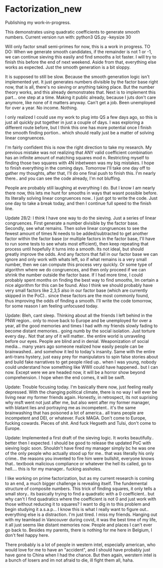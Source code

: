 # Factorization_new

Publishing my work-in-progress.

This demonstrates using quadratic coefficients to generate smooth numbers.
Current version run with: python3 QS.py -keysize 30 

Will only factor small semi-primes for now, this is a work in progress.
TO DO: When we generate smooth candidates, if the remainder is not 1 or -1, we can continue sieving this easily and find smooths a lot faster. I will try to finish this before the end of next weekend. Aside from that, everything else works as expected. Just the smooth generation is a bit sloppy.

It is supposed to still be slow. Because the smooth generation logic isn't implemented yet. It just generates numbers divisible by the factor base right now, that is all, there's no sieving or anything taking place. But the number theory works, and this already demonstrates that. Next is to implement this part... one step at a time. Making it public already, because I juts don't care anymore, like none of it matters anyway. Can't get a job. Been unemployed for over a year. No income. Nothing.

I only realized I could use my work to plug into QS a few days ago, so this is just all quickly put together in just a couple of days. I was exploring a different route before, but I think this one has more potential once I finish the smooth finding portion.. which should really just be a matter of solving linear congruences.

I'm fairly confident this is now the right direction to take my research. My previous mistake was not realizing that ANY valid coefficient combination has an infinite amount of matching squares mod n. Restricting myself to finding those two squares with 4N inbetween was my big mistakes. I hope to finish everything in the coming days. Tomorrow I'll take one day off to gather my thoughts, after that, I'll do one final push to finish this. I'm nearly there.. and you can see the code already, I'm not bluffing.

People are probably still laughing at everything I do. But I know I am nearly there now, this lets me hunt for smooths in ways that wasnt possible before. Its literally solving linear congruences now.. I just got to write the code. Just one day to take a break today, and then I continue full speed to the finish line.

Update 28/2: I think I have one way to do the sieving. Just a series of linear congruences. First generate a number divisible by the factor base. Secondly, see what remains. Then solve linear congruences to see the fewest amount of times N needs to be added/subtracted to get another factor within the factor base (or multiple factors in the factor base, I'll have to run some tests to see whats most efficient), then keep repeating that process until hopefully it turns into a smooth. Its not ideal, but should greatly improve the odds. And any factors that fall in our factor base we can ignore and only work with whats left, so if what remains is a very small number, then we can compute this process very quickly. Or some type of algorithm where we do congruences, and then only proceed if we can shrink the number outside the factor base. If I had more time, I could probably spent months on finding the best way to find smooths, Im certain a nice algorithm for this can be found. Also I think we should probably have very small factors like 2,3,5 also in our factor base (which are currently skipped in the PoC).. since these factors are the most commonly found, thus improving the odds of finding a smooth. I'll write the code tomorrow, for some reason I am feeling unfocused today.

Update: Bleh, cant sleep. Thinking about all the friends I left behind in the PNW region.. only to move back to Europe and be unemployed for over a year, all the good memories and times I had with my friends slowly fading to become distant memories.. going numb by the social isolation. Just torture every day.. Not that any of it will matter.. the entire world is unraveling before our eyes. People are blind and in denial. Weaponization of social media... many years ago someone realized how easily people can be brainwashed.. and somehow it led to today's insanity. Same with the entire anti-trans hystery, just easy prey for manipulators to spin false stories about and build fake narratives to get people riled up.. when I was young, nobody could understand how something like WWII could have happened.. but I can now. Except were we are headed now, it will be a horror show beyond comprehension. I hope when the end comes, it will be swift.

Update: Trouble focusing today. I'm basically there now, just feeling really depressed. With the changing political climate, there is no way I will ever be living near my former friends again. Honestly, in retrospect, its not suprising why msft went not just after me, but also went after my former manager, with blatant lies and portraying me as incompetent.. it's the same brainwashing that has poisoned a lot of america.. all trans people are incompetent and DEI, or whatever. Fuck MAGA. Don't come to Europe, fucking cowards. Pieces of shit. And fuck Hegseth and Tulsi, don't come to Europe.

Update: Implemented a first draft of the sieving logic. It works beautifully.. better then I expected. I should be good to release the updated PoC with sieving logic soon. Shouldn't have fired my manager simply bc he was one of the only people who actually stood up for me.. that was literally his only crime.. the reasons you invented to fire him were bullshit, everyone knows that.. textbook malicious compliance or whatever the hell its called, go to hell.... this is for my manager.. fucking assholes.

I like working on prime factorization, but as my current research is coming to an end, a much bigger challenge is revealing itself. The fundemental structure of composite numbers. This trick of finding squares, it only tells a small story.. its basically trying to find a quadratic with a 0 coefficient.. but why can't I find quadratics where the coefficient is not 0 and just work with those without reducing it to squares? I want to dig in to this problem and begin studying it a.s.a.p... I know this is what I really want to figure out.. everything else is a distraction. I'm just tired. I miss my friends. Hanging out with my teamlead in Vancouver during covid, it was the best time of my life, it all just seems like distant memories now. People and places I can't ever go back to. Besides my parents, there is nothing for me here in Belgium, I don't feel happy here. 

There probably is a lot of people in western intel, especially american, who would love for me to have an "accident", and I should have probably just have gone to China when I had the chance. But then again, werstern intel is a bunch of losers and im not afraid to die, ill fight them all, haha.
